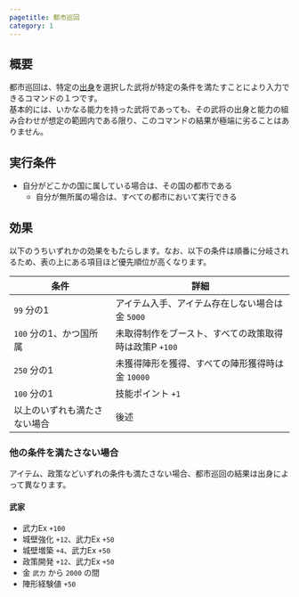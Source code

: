 ```yaml
---
pagetitle: 都市巡回
category: 1
---
```


## 概要

都市巡回は、特定の[出身](bas-from.html)を選択した武将が特定の条件を満たすことにより入力できるコマンドの１つです。  
基本的には、いかなる能力を持った武将であっても、その武将の出身と能力の組み合わせが想定の範囲内である限り、このコマンドの結果が極端に劣ることはありません。

## 実行条件

* 自分がどこかの国に属している場合は、その国の都市である
  * 自分が無所属の場合は、すべての都市において実行できる

## 効果

以下のうちいずれかの効果をもたらします。なお、以下の条件は順番に分岐されるため、表の上にある項目ほど優先順位が高くなります。

| 条件 | 詳細 |
| -- | -- |
| `99` 分の1 | アイテム入手、アイテム存在しない場合は金 `5000` |
| `100` 分の1、かつ国所属 | 未取得制作をブースト、すべての政策取得時は政策P `+100` |
| `250` 分の1 | 未獲得陣形を獲得、すべての陣形獲得時は金 `10000` |
| `100` 分の1 | 技能ポイント `+1` |
| 以上のいずれも満たさない場合 | 後述 |

### 他の条件を満たさない場合

アイテム、政策などいずれの条件も満たさない場合、都市巡回の結果は出身によって異なります。

#### 武家

* 武力Ex `+100`
* 城壁強化 `+12`、武力Ex `+50`
* 城壁増築 `+4`、武力Ex `+50`
* 政策開発 `+12`、武力Ex `+50`
* 金 `武力` から `2000` の間
* 陣形経験値 `+50`
